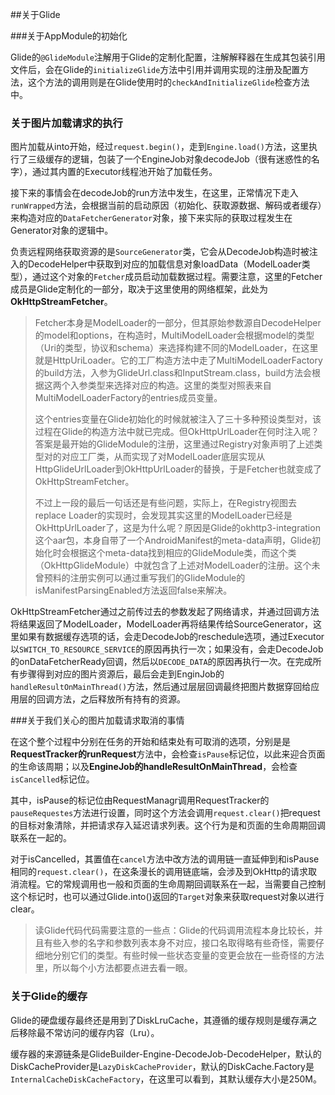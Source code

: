 ##关于Glide

###关于AppModule的初始化

Glide的`@GlideModule`注解用于Glide的定制化配置，注解解释器在生成其包装引用文件后，会在Glide的`initializeGlide`方法中引用并调用实现的注册及配置方法，这个方法的调用则是在Glide使用时的`checkAndInitializeGlide`检查方法中。

### 关于图片加载请求的执行

图片加载从into开始，经过`request.begin()`，走到`Engine.load()`方法，这里执行了三级缓存的逻辑，包装了一个EngineJob对象decodeJob（很有迷惑性的名字），通过其内置的Executor线程池开始了加载任务。

接下来的事情会在decodeJob的run方法中发生，在这里，正常情况下走入`runWrapped`方法，会根据当前的启动原因（初始化、获取源数据、解码或者缓存）来构造对应的`DataFetcherGenerator`对象，接下来实际的获取过程发生在Generator对象的逻辑中。

负责远程网络获取资源的是`SourceGenerator`类，它会从DecodeJob构造时被注入的DecodeHelper中获取到对应的加载信息对象loadData（ModelLoader类型），通过这个对象的`Fetcher`成员启动加载数据过程。需要注意，这里的Fetcher成员是Glide定制化的一部分，取决于这里使用的网络框架，此处为**OkHttpStreamFetcher**。

> Fetcher本身是ModelLoader的一部分，但其原始参数源自DecodeHelper的model和options，在构造时，MultiModelLoader会根据model的类型（Uri的类型，协议和schema）来选择构建不同的ModelLoader，在这里就是HttpUriLoader。它的工厂构造方法中走了MultiModelLoaderFactory的build方法，入参为GlideUrl.class和InputStream.class，build方法会根据这两个入参类型来选择对应的构造。这里的类型对照表来自MultiModelLoaderFactory的entries成员变量。
>
> 这个entries变量在Glide初始化的时候就被注入了三十多种预设类型对，该过程在Glide的构造方法中就已完成。但OkHttpUrlLoader在何时注入呢？答案是最开始的GlideModule的注册，这里通过Registry对象声明了上述类型对的对应工厂类，从而实现了对ModelLoader底层实现从HttpGlideUrlLoader到OkHttpUrlLoader的替换，于是Fetcher也就变成了OkHttpStreamFetcher。
>
> 不过上一段的最后一句话还是有些问题，实际上，在Registry视图去replace Loader的实现时，会发现其实这里的ModelLoader已经是OkHttpUrlLoader了，这是为什么呢？原因是Glide的okhttp3-integration这个aar包，本身自带了一个AndroidManifest的meta-data声明，Glide初始化时会根据这个meta-data找到相应的GlideModule类，而这个类（OkHttpGlideModule）中就包含了上述对ModelLoader的注册。这个未曾预料的注册实例可以通过重写我们的GlideModule的isManifestParsingEnabled方法返回false来解决。

OkHttpStreamFetcher通过之前传过去的参数发起了网络请求，并通过回调方法将结果返回了ModelLoader，ModelLoader再将结果传给SourceGenerator，这里如果有数据缓存选项的话，会走DecodeJob的reschedule选项，通过Executor以`SWITCH_TO_RESOURCE_SERVICE`的原因再执行一次；如果没有，会走DecodeJob的onDataFetcherReady回调，然后以`DECODE_DATA`的原因再执行一次。在完成所有步骤得到对应的图片资源后，最后会走到EnginJob的`handleResultOnMainThread()`方法，然后通过层层回调最终把图片数据穿回给应用层的回调方法，之后释放所有持有的资源。

###关于我们关心的图片加载请求取消的事情

在这个整个过程中分别在任务的开始和结束处有可取消的选项，分别是是**RequestTracker的runRequest**方法中，会检查`isPause`标记位，以此来迎合页面的生命该周期；以及**EngineJob的handleResultOnMainThread**，会检查`isCancelled`标记位。

其中，isPause的标记位由RequestManagr调用RequestTracker的`pauseRequestes`方法进行设置，同时这个方法会调用`request.clear()`把request的目标对象清除，并把请求存入延迟请求列表。这个行为是和页面的生命周期回调联系在一起的。

对于isCancelled，其置值在`cancel`方法中改方法的调用链一直延伸到和isPause相同的`request.clear()`，在这条漫长的调用链底端，会涉及到OkHttp的请求取消流程。它的常规调用也一般和页面的生命周期回调联系在一起，当需要自己控制这个标记时，也可以通过Glide.into()返回的`Target`对象来获取request对象以进行clear。



> 读Glide代码代码需要注意的一些点：Glide的代码调用流程本身比较长，并且有些入参的名字和参数列表本身不对应，接口名取得略有些奇怪，需要仔细地分别它们的类型。有些时候一些状态变量的变更会放在一些奇怪的方法里，所以每个小方法都要点进去看一眼。

### 关于Glide的缓存

Glide的硬盘缓存最终还是用到了DiskLruCache，其遵循的缓存规则是缓存满之后移除最不常访问的缓存内容（Lru）。

缓存器的来源链条是GlideBuilder-Engine-DecodeJob-DecodeHelper，默认的DiskCacheProvider是`LazyDiskCacheProvider`，默认的DiskCache.Factory是`InternalCacheDiskCacheFactory`，在这里可以看到，其默认缓存大小是250M。